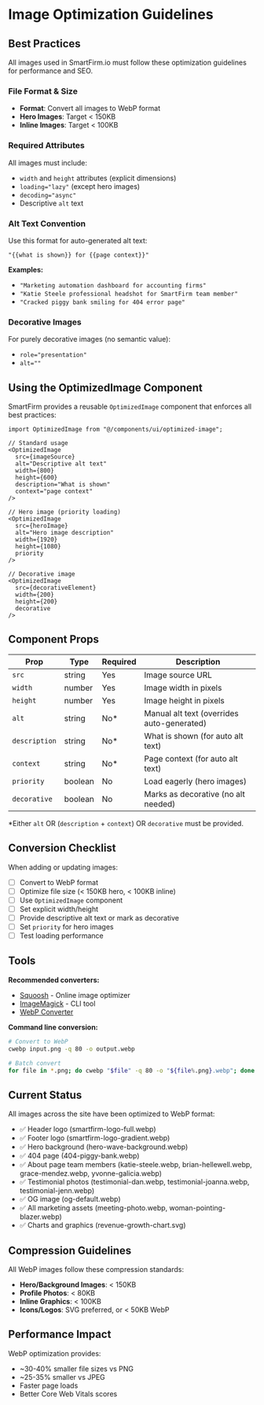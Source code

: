 # Image Optimization Guidelines

## Best Practices

All images used in SmartFirm.io must follow these optimization guidelines for performance and SEO.

### File Format & Size
- **Format**: Convert all images to WebP format
- **Hero Images**: Target < 150KB
- **Inline Images**: Target < 100KB

### Required Attributes
All images must include:
- `width` and `height` attributes (explicit dimensions)
- `loading="lazy"` (except hero images)
- `decoding="async"`
- Descriptive `alt` text

### Alt Text Convention
Use this format for auto-generated alt text:
```
"{{what is shown}} for {{page context}}"
```

**Examples:**
- `"Marketing automation dashboard for accounting firms"`
- `"Katie Steele professional headshot for SmartFirm team member"`
- `"Cracked piggy bank smiling for 404 error page"`

### Decorative Images
For purely decorative images (no semantic value):
- `role="presentation"`
- `alt=""`

## Using the OptimizedImage Component

SmartFirm provides a reusable `OptimizedImage` component that enforces all best practices:

```tsx
import OptimizedImage from "@/components/ui/optimized-image";

// Standard usage
<OptimizedImage 
  src={imageSource} 
  alt="Descriptive alt text"
  width={800}
  height={600}
  description="What is shown"
  context="page context"
/>

// Hero image (priority loading)
<OptimizedImage 
  src={heroImage} 
  alt="Hero image description"
  width={1920}
  height={1080}
  priority
/>

// Decorative image
<OptimizedImage 
  src={decorativeElement} 
  width={200}
  height={200}
  decorative
/>
```

## Component Props

| Prop | Type | Required | Description |
|------|------|----------|-------------|
| `src` | string | Yes | Image source URL |
| `width` | number | Yes | Image width in pixels |
| `height` | number | Yes | Image height in pixels |
| `alt` | string | No* | Manual alt text (overrides auto-generated) |
| `description` | string | No* | What is shown (for auto alt text) |
| `context` | string | No* | Page context (for auto alt text) |
| `priority` | boolean | No | Load eagerly (hero images) |
| `decorative` | boolean | No | Marks as decorative (no alt needed) |

\*Either `alt` OR (`description` + `context`) OR `decorative` must be provided.

## Conversion Checklist

When adding or updating images:

- [ ] Convert to WebP format
- [ ] Optimize file size (< 150KB hero, < 100KB inline)
- [ ] Use `OptimizedImage` component
- [ ] Set explicit width/height
- [ ] Provide descriptive alt text or mark as decorative
- [ ] Set `priority` for hero images
- [ ] Test loading performance

## Tools

**Recommended converters:**
- [Squoosh](https://squoosh.app/) - Online image optimizer
- [ImageMagick](https://imagemagick.org/) - CLI tool
- [WebP Converter](https://developers.google.com/speed/webp)

**Command line conversion:**
```bash
# Convert to WebP
cwebp input.png -q 80 -o output.webp

# Batch convert
for file in *.png; do cwebp "$file" -q 80 -o "${file%.png}.webp"; done
```

## Current Status

All images across the site have been optimized to WebP format:
- ✅ Header logo (smartfirm-logo-full.webp)
- ✅ Footer logo (smartfirm-logo-gradient.webp)
- ✅ Hero background (hero-wave-background.webp)
- ✅ 404 page (404-piggy-bank.webp)
- ✅ About page team members (katie-steele.webp, brian-hellewell.webp, grace-mendez.webp, yvonne-galicia.webp)
- ✅ Testimonial photos (testimonial-dan.webp, testimonial-joanna.webp, testimonial-jenn.webp)
- ✅ OG image (og-default.webp)
- ✅ All marketing assets (meeting-photo.webp, woman-pointing-blazer.webp)
- ✅ Charts and graphics (revenue-growth-chart.svg)

## Compression Guidelines

All WebP images follow these compression standards:
- **Hero/Background Images**: < 150KB
- **Profile Photos**: < 80KB
- **Inline Graphics**: < 100KB
- **Icons/Logos**: SVG preferred, or < 50KB WebP

## Performance Impact

WebP optimization provides:
- ~30-40% smaller file sizes vs PNG
- ~25-35% smaller vs JPEG
- Faster page loads
- Better Core Web Vitals scores
